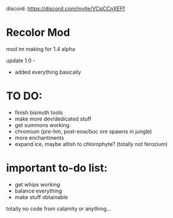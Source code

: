 discord: https://discord.com/invite/VCpCCnXEFf

# Recolor Mod
mod im making for 1.4 alpha


update 1.0 -

 * added everything basically

# TO DO:
 * finish bismuth tools
 * make more dev/dedicated stuff
 * get summons working
 * chromium (pre-hm, post-eow/boc ore spawns in jungle)
 * more enchantments
 * expand ice, maybe altish to chlorophyte? (totally not ferozium)
 # important to-do list:
 * get whips working
 * balance everything
 * make stuff obtainable



totally no code from calamity or anything...
